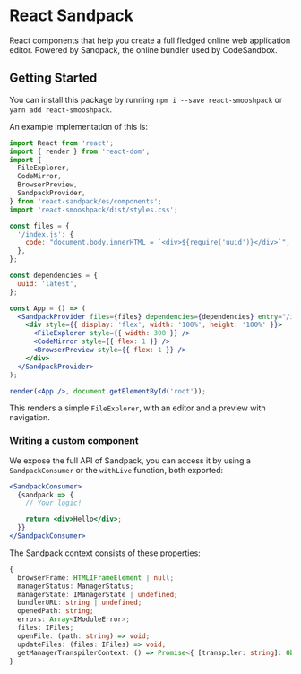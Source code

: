 # React Sandpack

React components that help you create a full fledged online web application editor. Powered by Sandpack, the online bundler used by CodeSandbox.

## Getting Started

You can install this package by running `npm i --save react-smooshpack` or `yarn add react-smooshpack`.

An example implementation of this is:

```jsx harmony
import React from 'react';
import { render } from 'react-dom';
import {
  FileExplorer,
  CodeMirror,
  BrowserPreview,
  SandpackProvider,
} from 'react-sandpack/es/components';
import 'react-smooshpack/dist/styles.css';

const files = {
  '/index.js': {
    code: "document.body.innerHTML = `<div>${require('uuid')}</div>`",
  },
};

const dependencies = {
  uuid: 'latest',
};

const App = () => (
  <SandpackProvider files={files} dependencies={dependencies} entry="/index.js">
    <div style={{ display: 'flex', width: '100%', height: '100%' }}>
      <FileExplorer style={{ width: 300 }} />
      <CodeMirror style={{ flex: 1 }} />
      <BrowserPreview style={{ flex: 1 }} />
    </div>
  </SandpackProvider>
);

render(<App />, document.getElementById('root'));
```

This renders a simple `FileExplorer`, with an editor and a preview with navigation.

### Writing a custom component

We expose the full API of Sandpack, you can access it by using a `SandpackConsumer` or the `withLive` function, both exported:

```jsx harmony
<SandpackConsumer>
  {sandpack => {
    // Your logic!

    return <div>Hello</div>;
  }}
</SandpackConsumer>
```

The Sandpack context consists of these properties:

```ts
{
  browserFrame: HTMLIFrameElement | null;
  managerStatus: ManagerStatus;
  managerState: IManagerState | undefined;
  bundlerURL: string | undefined;
  openedPath: string;
  errors: Array<IModuleError>;
  files: IFiles;
  openFile: (path: string) => void;
  updateFiles: (files: IFiles) => void;
  getManagerTranspilerContext: () => Promise<{ [transpiler: string]: Object }>;
}
```

